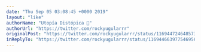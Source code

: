 ```yaml
---
date: "Thu Sep 05 03:08:45 +0000 2019"
layout: "like"
authorName: "Utopía Distópica 💚"
authorUrl: "https://twitter.com/rockyugularrr"
originalPost: "https://twitter.com/rockyugularrr/status/1169447246485737474"
inReplyTo: "https://twitter.com/rockyugularrr/status/1169446639775469568"
---
```

